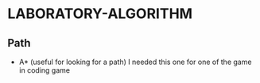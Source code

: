# LABORATORY-ALGORITHM

## Path

- A\* (useful for looking for a path)
  I needed this one for one of the game in coding game
